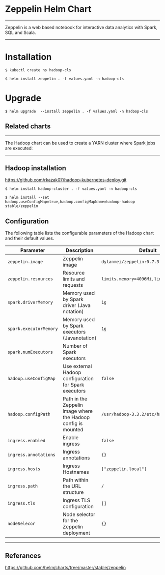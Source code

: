 # Zeppelin Helm Chart
-------------------------------------------------------------------------------------------------------

Zeppelin is a web based notebook for interactive data analytics with Spark, SQL and Scala.

-------------------------------------------------------------------------------------------------------

# Installation

```
$ kubectl create ns hadoop-cls
```

```
$ helm install zeppelin . -f values.yaml -n hadoop-cls
```

# Upgrade


```
$ helm upgrade  --install zeppelin . -f values.yaml -n hadoop-cls
```

## Related charts

-------------------------------------------------------------------------------------------------------

The Hadoop chart can be used to create a YARN cluster where Spark jobs are executed:

-------------------------------------------------------------------------------------------------------
## Hadoop installation

https://github.com/rkazak07/hadoop-kubernetes-deploy.git


```
$ helm install hadoop-cluster . -f values.yaml -n hadoop-cls
```
```
$ helm install --set hadoop.useConfigMap=true,hadoop.configMapName=hadoop-hadoop stable/zeppelin
```


## Configuration

The following table lists the configurable parameters of the Hadoop chart and their default values.

| Parameter                              | Description                                                      | Default                                                           |
| -------------------------------------- | ---------------------------------------------------------------- | ----------------------------------------------------------------- |
| `zeppelin.image`                       | Zeppelin image                                                   | `dylanmei/zeppelin:0.7.3`                                       
| `zeppelin.resources`                   | Resource limits and requests                                     | `limits.memory=4096Mi,limits.cpu=2000m`                                                           |
| `spark.driverMemory`                   | Memory used by Spark driver (Java notation)                      | `1g`
| `spark.executorMemory`                 | Memory used by Spark executors (Javanotation)                           | `1g`                                                            |
| `spark.numExecutors`                   |Number of Spark executors|                                        | `2`
| `hadoop.useConfigMap`                  | Use external Hadoop configuration for Spark executors                                         | `false`                                                               |
| `hadoop.configPath`                    | 	Path in the Zeppelin image where the Hadoop config is mounted   | `/usr/hadoop-3.3.2/etc/hadoop`    |
| `ingress.enabled`                      | Enable ingress                                                  | `false`                                                               |
| `ingress.annotations`                  | Ingress annotations                                                 | `{}`                                                               |
| `ingress.hosts`                        | Ingress Hostnames                                                 | `["zeppelin.local"]`    |
| `ingress.path`                         | Path within the URL structure                                      | `/`                                                            |
| `ingress.tls`                          | Ingress TLS configuration                                          | `[]`                                                               |
| `nodeSelecor`                          | 	Node selector for the Zeppelin deployment                        | `{}`    |


---


## Referances

https://github.com/helm/charts/tree/master/stable/zeppelin
